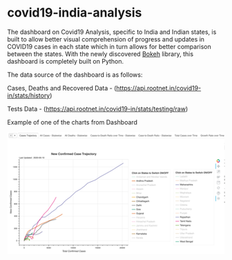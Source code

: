 # covid19-india-analysis

The dashboard on Covid19 Analysis, specific to India and Indian states, is built to allow better visual comprehension of progress and updates in COVID19 cases in each state which in turn allows for better comparison between the states. With the newly discovered [Bokeh](https://bokeh.org/) library, this dashboard is completely built on Python.

The data source of the dashboard is as follows:

  Cases, Deaths and Recovered Data - (https://api.rootnet.in/covid19-in/stats/history)
  
  Tests Data - (https://api.rootnet.in/covid19-in/stats/testing/raw)
  
 Example of one of the charts from Dashboard
  
 ![New Confirmed Cases Trajectory - Statewise](https://github.com/akashagl92/covid19-india-analysis/blob/master/covid19-india/static/covid19-india-og.png)
